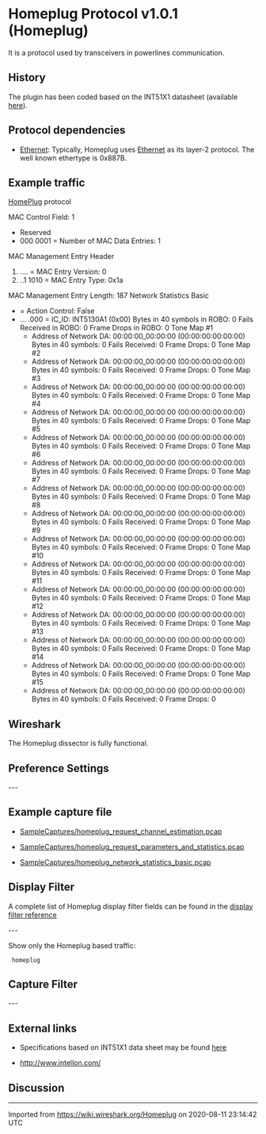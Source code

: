 # Homeplug Protocol v1.0.1 (Homeplug)

It is a protocol used by transceivers in powerlines communication.

## History

The plugin has been coded based on the INT51X1 datasheet (available [here](http://www.tandel.be/spip/article.php3?id_article=6)).

## Protocol dependencies

  - [Ethernet](/Ethernet): Typically, Homeplug uses [Ethernet](/Ethernet) as its layer-2 protocol. The well known ethertype is 0x887B.

## Example traffic

[HomePlug](/HomePlug) protocol

MAC Control Field: 1

  - Reserved
  - 000 0001 = Number of MAC Data Entries: 1

MAC Management Entry Header

1.  .... = MAC Entry Version: 0
2.  ..1 1010 = MAC Entry Type: 0x1a

MAC Management Entry Length: 187 Network Statistics Basic

  - \= Action Control: False
  - ... .000 = IC\_ID: INT5130A1 (0x00) Bytes in 40 symbols in ROBO: 0 Fails Received in ROBO: 0 Frame Drops in ROBO: 0 Tone Map \#1
      - Address of Network DA: 00:00:00\_00:00:00 (00:00:00:00:00:00) Bytes in 40 symbols: 0 Fails Received: 0 Frame Drops: 0
    Tone Map \#2
      - Address of Network DA: 00:00:00\_00:00:00 (00:00:00:00:00:00) Bytes in 40 symbols: 0 Fails Received: 0 Frame Drops: 0
    Tone Map \#3
      - Address of Network DA: 00:00:00\_00:00:00 (00:00:00:00:00:00) Bytes in 40 symbols: 0 Fails Received: 0 Frame Drops: 0
    Tone Map \#4
      - Address of Network DA: 00:00:00\_00:00:00 (00:00:00:00:00:00) Bytes in 40 symbols: 0 Fails Received: 0 Frame Drops: 0
    Tone Map \#5
      - Address of Network DA: 00:00:00\_00:00:00 (00:00:00:00:00:00) Bytes in 40 symbols: 0 Fails Received: 0 Frame Drops: 0
    Tone Map \#6
      - Address of Network DA: 00:00:00\_00:00:00 (00:00:00:00:00:00) Bytes in 40 symbols: 0 Fails Received: 0 Frame Drops: 0
    Tone Map \#7
      - Address of Network DA: 00:00:00\_00:00:00 (00:00:00:00:00:00) Bytes in 40 symbols: 0 Fails Received: 0 Frame Drops: 0
    Tone Map \#8
      - Address of Network DA: 00:00:00\_00:00:00 (00:00:00:00:00:00) Bytes in 40 symbols: 0 Fails Received: 0 Frame Drops: 0
    Tone Map \#9
      - Address of Network DA: 00:00:00\_00:00:00 (00:00:00:00:00:00) Bytes in 40 symbols: 0 Fails Received: 0 Frame Drops: 0
    Tone Map \#10
      - Address of Network DA: 00:00:00\_00:00:00 (00:00:00:00:00:00) Bytes in 40 symbols: 0 Fails Received: 0 Frame Drops: 0
    Tone Map \#11
      - Address of Network DA: 00:00:00\_00:00:00 (00:00:00:00:00:00) Bytes in 40 symbols: 0 Fails Received: 0 Frame Drops: 0
    Tone Map \#12
      - Address of Network DA: 00:00:00\_00:00:00 (00:00:00:00:00:00) Bytes in 40 symbols: 0 Fails Received: 0 Frame Drops: 0
    Tone Map \#13
      - Address of Network DA: 00:00:00\_00:00:00 (00:00:00:00:00:00) Bytes in 40 symbols: 0 Fails Received: 0 Frame Drops: 0
    Tone Map \#14
      - Address of Network DA: 00:00:00\_00:00:00 (00:00:00:00:00:00) Bytes in 40 symbols: 0 Fails Received: 0 Frame Drops: 0
    Tone Map \#15
      - Address of Network DA: 00:00:00\_00:00:00 (00:00:00:00:00:00) Bytes in 40 symbols: 0 Fails Received: 0 Frame Drops: 0

## Wireshark

The Homeplug dissector is fully functional.

## Preference Settings

\---

## Example capture file

  - [SampleCaptures/homeplug\_request\_channel\_estimation.pcap](uploads/__moin_import__/attachments/SampleCaptures/homeplug_request_channel_estimation.pcap)

  - [SampleCaptures/homeplug\_request\_parameters\_and\_statistics.pcap](uploads/__moin_import__/attachments/SampleCaptures/homeplug_request_parameters_and_statistics.pcap)

  - [SampleCaptures/homeplug\_network\_statistics\_basic.pcap](uploads/__moin_import__/attachments/SampleCaptures/homeplug_network_statistics_basic.pcap)

## Display Filter

A complete list of Homeplug display filter fields can be found in the [display filter reference](http://www.wireshark.org/docs/dfref/protofirstletter/proto.html)

\---

Show only the Homeplug based traffic:

``` 
 homeplug 
```

## Capture Filter

\---

## External links

  - Specifications based on INT51X1 data sheet may be found [here](http://www.tandel.be/spip/article.php3?id_article=6)

  - <http://www.intellon.com/>

## Discussion

---

Imported from https://wiki.wireshark.org/Homeplug on 2020-08-11 23:14:42 UTC
